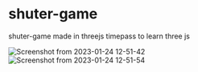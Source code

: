 # shuter-game
shuter-game made in threejs timepass to learn three js 


![Screenshot from 2023-01-24 12-51-42](https://user-images.githubusercontent.com/96396841/214233685-4632f25d-e939-40b6-9984-bc5eccc17b0a.png)
![Screenshot from 2023-01-24 12-51-54](https://user-images.githubusercontent.com/96396841/214233689-c429e765-ce52-4454-9a3c-b60bf531b8fa.png)
